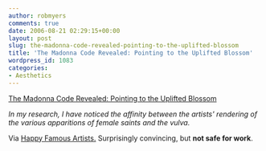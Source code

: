 ```yaml
---
author: robmyers
comments: true
date: 2006-08-21 02:29:15+00:00
layout: post
slug: the-madonna-code-revealed-pointing-to-the-uplifted-blossom
title: 'The Madonna Code Revealed: Pointing to the Uplifted Blossom'
wordpress_id: 1083
categories:
- Aesthetics
---
```


[The Madonna Code Revealed: Pointing to the Uplifted Blossom](http://www.yoniversum.nl/gallery/virgin00.html)  
  
_In my research, I have noticed the affinity between the artists' rendering of the various apparitions of female saints and the vulva._  
  
Via [Happy Famous Artists.](http://happyfamousartists.blogspot.com/2006/08/yoniversum.html) Surprisingly convincing, but **not safe for work**.  



